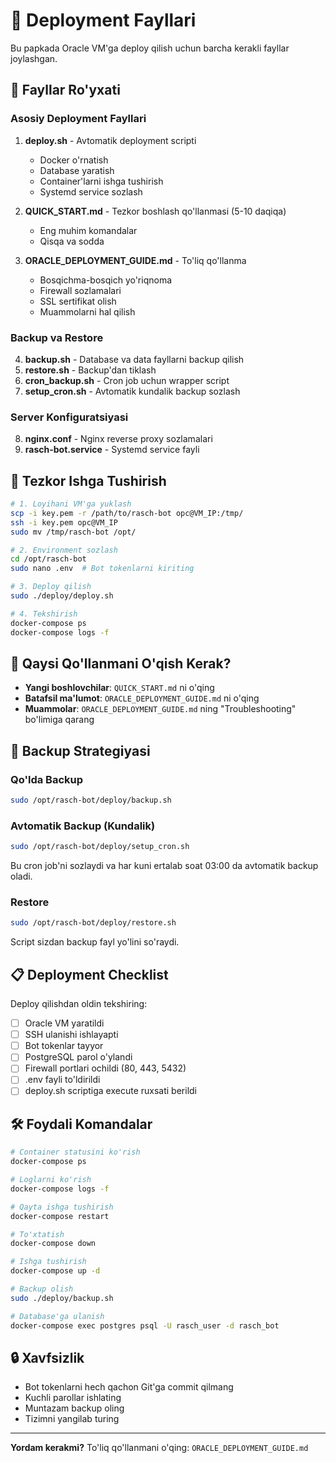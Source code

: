 # 📁 Deployment Fayllari

Bu papkada Oracle VM'ga deploy qilish uchun barcha kerakli fayllar joylashgan.

## 📄 Fayllar Ro'yxati

### Asosiy Deployment Fayllari

1. **deploy.sh** - Avtomatik deployment scripti
   - Docker o'rnatish
   - Database yaratish
   - Container'larni ishga tushirish
   - Systemd service sozlash

2. **QUICK_START.md** - Tezkor boshlash qo'llanmasi (5-10 daqiqa)
   - Eng muhim komandalar
   - Qisqa va sodda

3. **ORACLE_DEPLOYMENT_GUIDE.md** - To'liq qo'llanma
   - Bosqichma-bosqich yo'riqnoma
   - Firewall sozlamalari
   - SSL sertifikat olish
   - Muammolarni hal qilish

### Backup va Restore

4. **backup.sh** - Database va data fayllarni backup qilish
5. **restore.sh** - Backup'dan tiklash
6. **cron_backup.sh** - Cron job uchun wrapper script
7. **setup_cron.sh** - Avtomatik kundalik backup sozlash

### Server Konfiguratsiyasi

8. **nginx.conf** - Nginx reverse proxy sozlamalari
9. **rasch-bot.service** - Systemd service fayli

## 🚀 Tezkor Ishga Tushirish

```bash
# 1. Loyihani VM'ga yuklash
scp -i key.pem -r /path/to/rasch-bot opc@VM_IP:/tmp/
ssh -i key.pem opc@VM_IP
sudo mv /tmp/rasch-bot /opt/

# 2. Environment sozlash
cd /opt/rasch-bot
sudo nano .env  # Bot tokenlarni kiriting

# 3. Deploy qilish
sudo ./deploy/deploy.sh

# 4. Tekshirish
docker-compose ps
docker-compose logs -f
```

## 📖 Qaysi Qo'llanmani O'qish Kerak?

- **Yangi boshlovchilar**: `QUICK_START.md` ni o'qing
- **Batafsil ma'lumot**: `ORACLE_DEPLOYMENT_GUIDE.md` ni o'qing
- **Muammolar**: `ORACLE_DEPLOYMENT_GUIDE.md` ning "Troubleshooting" bo'limiga qarang

## 🔄 Backup Strategiyasi

### Qo'lda Backup

```bash
sudo /opt/rasch-bot/deploy/backup.sh
```

### Avtomatik Backup (Kundalik)

```bash
sudo /opt/rasch-bot/deploy/setup_cron.sh
```

Bu cron job'ni sozlaydi va har kuni ertalab soat 03:00 da avtomatik backup oladi.

### Restore

```bash
sudo /opt/rasch-bot/deploy/restore.sh
```

Script sizdan backup fayl yo'lini so'raydi.

## 📋 Deployment Checklist

Deploy qilishdan oldin tekshiring:

- [ ] Oracle VM yaratildi
- [ ] SSH ulanishi ishlayapti
- [ ] Bot tokenlar tayyor
- [ ] PostgreSQL parol o'ylandi
- [ ] Firewall portlari ochildi (80, 443, 5432)
- [ ] .env fayli to'ldirildi
- [ ] deploy.sh scriptiga execute ruxsati berildi

## 🛠️ Foydali Komandalar

```bash
# Container statusini ko'rish
docker-compose ps

# Loglarni ko'rish
docker-compose logs -f

# Qayta ishga tushirish
docker-compose restart

# To'xtatish
docker-compose down

# Ishga tushirish
docker-compose up -d

# Backup olish
sudo ./deploy/backup.sh

# Database'ga ulanish
docker-compose exec postgres psql -U rasch_user -d rasch_bot
```

## 🔒 Xavfsizlik

- Bot tokenlarni hech qachon Git'ga commit qilmang
- Kuchli parollar ishlating
- Muntazam backup oling
- Tizimni yangilab turing

---

**Yordam kerakmi?** To'liq qo'llanmani o'qing: `ORACLE_DEPLOYMENT_GUIDE.md`
